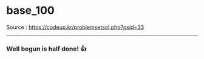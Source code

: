 # base_100
Source : https://codeup.kr/problemsetsol.php?psid=33

---
### Well begun is half done! 👍
